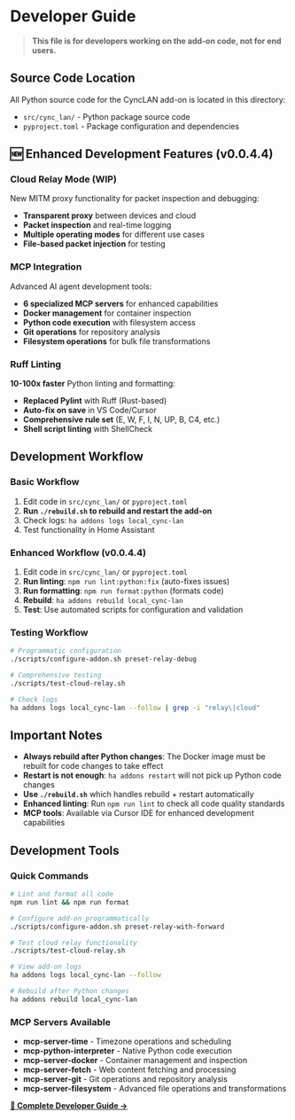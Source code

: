 # Developer Guide

> **This file is for developers working on the add-on code, not for end users.**

## Source Code Location

All Python source code for the CyncLAN add-on is located in this directory:
- `src/cync_lan/` - Python package source code
- `pyproject.toml` - Package configuration and dependencies

## 🆕 Enhanced Development Features (v0.0.4.4)

### Cloud Relay Mode (WIP)
New MITM proxy functionality for packet inspection and debugging:
- **Transparent proxy** between devices and cloud
- **Packet inspection** and real-time logging
- **Multiple operating modes** for different use cases
- **File-based packet injection** for testing

### MCP Integration
Advanced AI agent development tools:
- **6 specialized MCP servers** for enhanced capabilities
- **Docker management** for container inspection
- **Python code execution** with filesystem access
- **Git operations** for repository analysis
- **Filesystem operations** for bulk file transformations

### Ruff Linting
**10-100x faster** Python linting and formatting:
- **Replaced Pylint** with Ruff (Rust-based)
- **Auto-fix on save** in VS Code/Cursor
- **Comprehensive rule set** (E, W, F, I, N, UP, B, C4, etc.)
- **Shell script linting** with ShellCheck

## Development Workflow

### Basic Workflow
1. Edit code in `src/cync_lan/` or `pyproject.toml`
2. **Run `./rebuild.sh` to rebuild and restart the add-on**
3. Check logs: `ha addons logs local_cync-lan`
4. Test functionality in Home Assistant

### Enhanced Workflow (v0.0.4.4)
1. Edit code in `src/cync_lan/` or `pyproject.toml`
2. **Run linting**: `npm run lint:python:fix` (auto-fixes issues)
3. **Run formatting**: `npm run format:python` (formats code)
4. **Rebuild**: `ha addons rebuild local_cync-lan`
5. **Test**: Use automated scripts for configuration and validation

### Testing Workflow
```bash
# Programmatic configuration
./scripts/configure-addon.sh preset-relay-debug

# Comprehensive testing
./scripts/test-cloud-relay.sh

# Check logs
ha addons logs local_cync-lan --follow | grep -i "relay\|cloud"
```

## Important Notes

- **Always rebuild after Python changes**: The Docker image must be rebuilt for code changes to take effect
- **Restart is not enough**: `ha addons restart` will not pick up Python code changes
- **Use `./rebuild.sh`** which handles rebuild + restart automatically
- **Enhanced linting**: Run `npm run lint` to check all code quality standards
- **MCP tools**: Available via Cursor IDE for enhanced development capabilities

## Development Tools

### Quick Commands
```bash
# Lint and format all code
npm run lint && npm run format

# Configure add-on programmatically
./scripts/configure-addon.sh preset-relay-with-forward

# Test cloud relay functionality
./scripts/test-cloud-relay.sh

# View add-on logs
ha addons logs local_cync-lan --follow

# Rebuild after Python changes
ha addons rebuild local_cync-lan
```

### MCP Servers Available
- **mcp-server-time** - Timezone operations and scheduling
- **mcp-python-interpreter** - Native Python code execution
- **mcp-server-docker** - Container management and inspection
- **mcp-server-fetch** - Web content fetching and processing
- **mcp-server-git** - Git operations and repository analysis
- **mcp-server-filesystem** - Advanced file operations and transformations

**[📖 Complete Developer Guide →](../AGENTS.md)**
